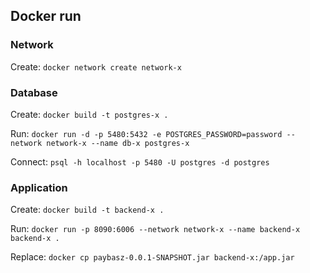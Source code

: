 ## Docker run

### Network

Create: `docker network create network-x`

### Database

Create: `docker build -t postgres-x .`

Run: `docker run -d -p 5480:5432 -e POSTGRES_PASSWORD=password --network network-x --name db-x postgres-x `

Connect: `psql -h localhost -p 5480 -U postgres -d postgres`


### Application

Create: `docker build -t backend-x .`

Run: `docker run -p 8090:6006 --network network-x --name backend-x backend-x .`

Replace: `docker cp paybasz-0.0.1-SNAPSHOT.jar backend-x:/app.jar`